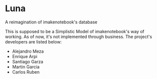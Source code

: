 # Luna
A reimagination of imakenotebook's database

This is supposed to be a Simplistic Model of imakenotebook's way of working. As of now, it's not implemented through business.
The project's developers are listed below:
- Alejandro Meza
- Enrique Arpi
- Santiago Garza
- Martin Garcia
- Carlos Ruben
